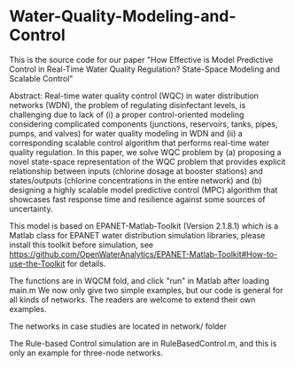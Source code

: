 # Water-Quality-Modeling-and-Control

This is the source code for our paper "How Effective is Model Predictive Control in Real-Time Water Quality Regulation? State-Space Modeling and Scalable Control"

Abstract: Real-time water quality control (WQC) in water distribution networks (WDN), the problem of regulating disinfectant levels, is challenging due to lack of (i) a proper
control-oriented modeling considering complicated components (junctions, reservoirs, tanks, pipes, pumps, and valves) for water quality modeling in WDN and (ii) a corresponding scalable control algorithm that performs real-time water quality regulation. In this paper, we solve WQC problem by (a) proposing a novel state-space representation of the WQC problem that provides explicit relationship between inputs (chlorine dosage at booster stations) and states/outputs (chlorine concentrations in the entire network) and (b) designing a highly scalable model predictive control (MPC) algorithm that showcases fast response time and resilience against some sources of uncertainty.

This model is based on EPANET-Matlab-Toolkit (Version  2.1.8.1) which is a Matlab class for EPANET water distribution simulation libraries, please install this toolkit before simulation, see https://github.com/OpenWaterAnalytics/EPANET-Matlab-Toolkit#How-to-use-the-Toolkit for details.

The functions are in WQCM fold, and click "run" in Matlab after loading main.m
We now only give two simple examples, but our code is general for all kinds of networks. The readers are welcome to extend their own examples.

The networks in case studies are located in network/ folder

The Rule-based Control simulation are in RuleBasedControl.m, and this is only an example for three-node networks.
